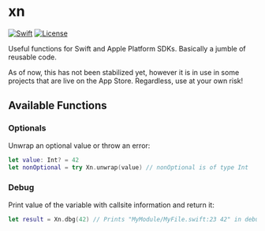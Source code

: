 # xn
[![Swift](https://img.shields.io/badge/swift-5.0-orange.svg)](https://swift.org)
[![License](https://img.shields.io/badge/license-MIT-blue.svg)](https://opensource.org/licenses/MIT)

Useful functions for Swift and Apple Platform SDKs. Basically a jumble of reusable code.

As of now, this has not been stabilized yet, however it is in use in some projects that are live on the App Store. Regardless, use at your own risk!

## Available Functions

### Optionals
Unwrap an optional value or throw an error:

```swift
let value: Int? = 42
let nonOptional = try Xn.unwrap(value) // nonOptional is of type Int
```

### Debug
Print value of the variable with callsite information and return it:

```swift
let result = Xn.dbg(42) // Prints "MyModule/MyFile.swift:23 42" in debug builds
```
